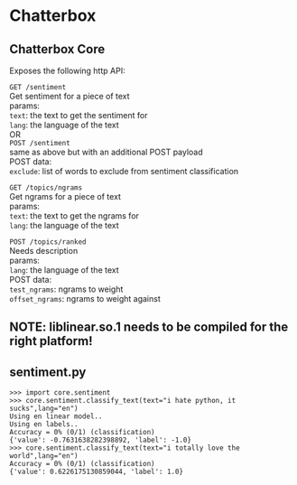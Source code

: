 # Chatterbox #

## Chatterbox Core ##

Exposes the following http API:

`GET /sentiment`  
Get sentiment for a piece of text  
params:  
`text`: the text to get the sentiment for  
`lang`: the language of the text  
OR  
`POST /sentiment`  
same as above but with an additional POST payload  
POST data:  
`exclude`: list of words to exclude from sentiment classification

`GET /topics/ngrams`  
Get ngrams for a piece of text  
params:  
`text`: the text to get the ngrams for  
`lang`: the language of the text  

`POST /topics/ranked`  
Needs description  
params:  
`lang`: the language of the text  
POST data:  
`test_ngrams`: ngrams to weight  
`offset_ngrams`: ngrams to weight against  

## NOTE: liblinear.so.1 needs to be compiled for the right platform! ##

## sentiment.py ##
	>>> import core.sentiment
	>>> core.sentiment.classify_text(text="i hate python, it sucks",lang="en")
	Using en linear model..
	Using en labels..
	Accuracy = 0% (0/1) (classification)
	{'value': -0.7631638282398892, 'label': -1.0}
	>>> core.sentiment.classify_text(text="i totally love the world",lang="en")
	Accuracy = 0% (0/1) (classification)
	{'value': 0.6226175130859044, 'label': 1.0}